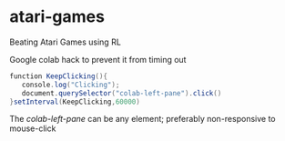 # atari-games
Beating Atari Games using RL


Google colab hack to prevent it from timing out
``` Java
function KeepClicking(){
   console.log("Clicking");
   document.querySelector("colab-left-pane").click()
}setInterval(KeepClicking,60000)
```
The _colab-left-pane_ can be any element; preferably non-responsive to mouse-click
